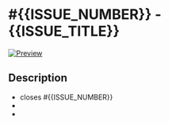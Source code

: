 # #{{ISSUE_NUMBER}} - {{ISSUE_TITLE}}

[![Preview](https://github.com/{{REPOSITORY}}/actions/workflows/preview.yml/badge.svg?branch={{BRANCH_NAME}}&event=pull_request)](https://github.com/{{REPOSITORY}}/actions/workflows/preview.yml?query=branch%3A{{BRANCH_NAME}})

## Description
* closes #{{ISSUE_NUMBER}}
* 
* 
